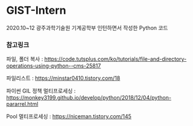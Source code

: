 # GIST-Intern
2020.10~12 광주과학기술원 기계공학부 인턴하면서 작성한 Python 코드

### 참고링크
파일, 폴더 복사 
: https://code.tutsplus.com/ko/tutorials/file-and-directory-operations-using-python--cms-25817

파일리스트
: https://minstar0410.tistory.com/18

파이썬 GIL 정책 멀티프로세싱
: https://monkey3199.github.io/develop/python/2018/12/04/python-pararrel.html

Pool 멀티프로세싱
: https://niceman.tistory.com/145
